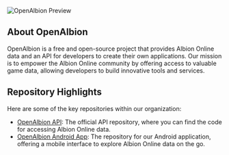 ![OpenAlbion Preview](https://res.cloudinary.com/pyaesoneaung/image/upload/v1685124262/openalbion/preview.png)

## About OpenAlbion

OpenAlbion is a free and open-source project that provides Albion Online data and an API for developers to create their own applications. Our mission is to empower the Albion Online community by offering access to valuable game data, allowing developers to build innovative tools and services.

## Repository Highlights

Here are some of the key repositories within our organization:

- [OpenAlbion API](https://github.com/OpenAlbion/api): The official API repository, where you can find the code for accessing Albion Online data.
- [OpenAlbion Android App](https://github.com/OpenAlbion/weaponry-android): The repository for our Android application, offering a mobile interface to explore Albion Online data on the go.
